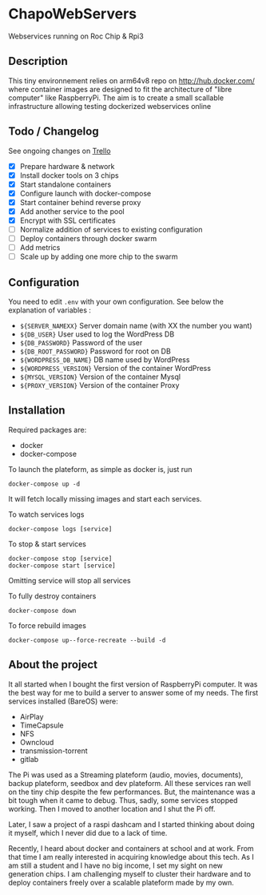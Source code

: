 # ChapoWebServers
Webservices running on Roc Chip &amp; Rpi3

## Description

This tiny environnement relies on arm64v8 repo on http://hub.docker.com/ where container images are designed to fit the architecture of "libre computer" like RaspberryPi.
The aim is to create a small scallable infrastructure allowing testing dockerized webservices online

## Todo / Changelog

See ongoing changes on [Trello](https://trello.com/b/HhZisvwy)

- [x] Prepare hardware & network
- [x] Install docker tools on 3 chips
- [x] Start standalone containers
- [x] Configure launch with docker-compose
- [x] Start container behind reverse proxy
- [x] Add another service to the pool
- [x] Encrypt with SSL certificates
- [ ] Normalize addition of services to existing configuration
- [ ] Deploy containers through docker swarm
- [ ] Add metrics
- [ ] Scale up by adding one more chip to the swarm

## Configuration 

You need to edit `.env` with your own configuration. See below the explanation of variables :

- `${SERVER_NAMEXX}`        Server domain name (with XX the number you want)
- `${DB_USER}`              User used to log the WordPress DB
- `${DB_PASSWORD}`          Password of the user
- `${DB_ROOT_PASSWORD}`     Password for root on DB
- `${WORDPRESS_DB_NAME}`    DB name used by WordPress
- `${WORDPRESS_VERSION}`    Version of the container WordPress
- `${MYSQL_VERSION}`        Version of the container Mysql
- `${PROXY_VERSION}`        Version of the container Proxy

## Installation

Required packages are:

- docker
- docker-compose

To launch the plateform, as simple as docker is, just run
```
docker-compose up -d
```
It will fetch locally missing images and start each services.

To watch services logs
```
docker-compose logs [service]
```

To stop & start services
```
docker-compose stop [service]
docker-compose start [service]
```
Omitting service will stop all services

To fully destroy containers
```
docker-compose down
```

To force rebuild images
```
docker-compose up--force-recreate --build -d
```

## About the project

It all started when I bought the first version of RaspberryPi computer. It was the best way for me to build a server to answer some of my needs. The first services installed (BareOS) were:

- AirPlay
- TimeCapsule
- NFS
- Owncloud
- transmission-torrent
- gitlab

The Pi was used as a Streaming plateform (audio, movies, documents), backup plateform, seedbox and dev plateform. All these services ran well on the tiny chip despite the few performances. But, the maintenance was a bit tough when it came to debug. Thus, sadly, some services stopped working. Then I moved to another location and I shut the Pi off.

Later, I saw a project of a raspi dashcam and I started thinking about doing it myself, which I never did due to a lack of time.

Recently, I heard about docker and containers at school and at work. From that time I am really interested in acquiring knowledge about this tech. As I am still a student and I have no big income, I set my sight on new generation chips. I am challenging myself to cluster their hardware and to deploy containers freely over a scalable plateform made by my own.
